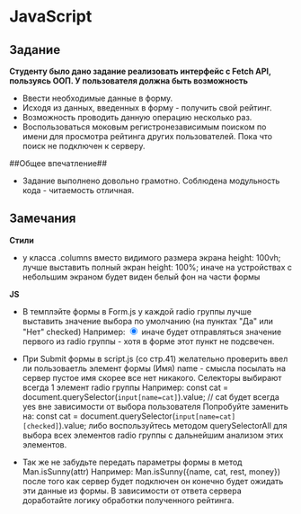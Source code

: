 # JavaScript #
## Задание ##
**Студенту было дано задание реализовать интерфейс с Fetch API, пользуясь ООП.
     У пользователя должна быть возможность**
     
* Ввести необходимые данные в форму.
* Исходя из данных, введенных в форму - получить свой рейтинг.
* Возможность проводить данную операцию несколько раз.
* Воспользоваться моковым регистронезависимым поиском по имени для просмотра рейтинга других пользователей. 
Пока что поиск не подключен к серверу.


##Общее впечатление##
* Задание выполнено довольно грамотно. Соблюдена модульность кода - читаемость отличная.

## Замечания ##

**Стили**
* у класса .columns вместо видимого размера экрана
	height: 100vh;
лучше выставить полный экран
	height: 100%;
иначе на устройствах с небольшим экраном будет виден белый фон на части формы

**JS**
* В темплэйте формы в Form.js у каждой radio группы лучше выставить значение выбора по умолчанию (на пунктах "Да" или "Нет" checked)
Например:
	<input type="radio" value="yes" name="cat" checked>
иначе будет отправляться значение первого из radio группы - хотя в форме этот пункт не подсвечен.

* При Submit формы в script.js (со стр.41) желательно проверить ввел ли пользоваетль элемент формы (Имя) name - смысла посылать на сервер пустое имя
скорее все нет никакого.
Селекторы выбирают всегда 1 элемент radio группы
Например:
	const cat = document.querySelector(`input[name=cat]`).value;	// cat будет всегда yes вне зависимости от выбора пользователя
Попробуйте заменить на:
	const cat = document.querySelector(`input[name=cat][checked]`).value;
либо воспользуйтесь методом querySelectorAll для выбора всех элементов radio группы с дальнейшим анализом этих элементов.

* Так же не забудьте передать параметры формы в метод Man.isSunny(attr)
Например:
	Man.isSunny({name, cat, rest, money})
 после того как сервер будет подключен он конечно будет ожидать эти данные из формы.
 В зависимости от ответа сервера доработайте логику обработки полученного рейтинга.

 


